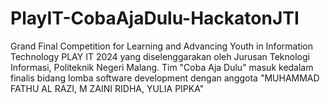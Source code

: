 # PlayIT-CobaAjaDulu-HackatonJTI
Grand Final Competition for Learning and Advancing Youth in Information Technology PLAY IT 2024 yang diselenggarakan oleh Jurusan Teknologi Informasi, Politeknik Negeri Malang. Tim "Coba Aja Dulu" masuk kedalam finalis bidang lomba software development dengan anggota "MUHAMMAD FATHU AL RAZI, M ZAINI RIDHA, YULIA PIPKA"